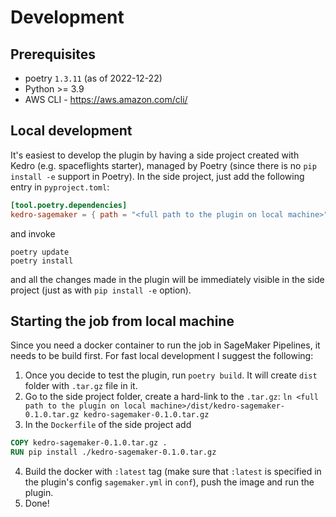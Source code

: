 
# Development

## Prerequisites
* poetry `1.3.11` (as of 2022-12-22)
* Python >= 3.9
* AWS CLI - https://aws.amazon.com/cli/

## Local development
It's easiest to develop the plugin by having a side project created with Kedro (e.g. spaceflights starter), managed by Poetry (since there is no `pip install -e` support in Poetry).
In the side project, just add the following entry in `pyproject.toml`:
```toml
[tool.poetry.dependencies]
kedro-sagemaker = { path = "<full path to the plugin on local machine>", develop = true}
```
and invoke
```console
poetry update
poetry install
```
and all the changes made in the plugin will be immediately visible in the side project (just as with `pip install -e` option).

## Starting the job from local machine
Since you need a docker container to run the job in SageMaker Pipelines, it needs to be build first. For fast local development I suggest the following:
1. Once you decide to test the plugin, run `poetry build`. It will create `dist` folder with `.tar.gz` file in it.
2. Go to the side project folder, create a hard-link to the `.tar.gz`: `ln <full path to the plugin on local machine>/dist/kedro-sagemaker-0.1.0.tar.gz kedro-sagemaker-0.1.0.tar.gz`
3. In the `Dockerfile` of the side project add
```Dockerfile
COPY kedro-sagemaker-0.1.0.tar.gz .
RUN pip install ./kedro-sagemaker-0.1.0.tar.gz
```
4. Build the docker with `:latest` tag (make sure that `:latest` is specified in the plugin's config `sagemaker.yml` in `conf`), push the image and run the plugin.
5. Done!
